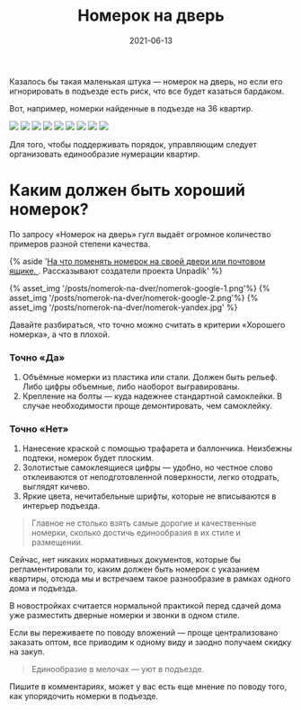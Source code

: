 ﻿---
layout: article
title: Номерок на дверь
desc: Example file in md extention with shortcuts
date: 2021-06-13
url: door-number
cover: "horizontal-mgmt-OG.png"
permalink: "/journal/{{ url | slug }}/"
tags:
  - Коммуникации
  - Инструменты
---

Казалось бы такая маленькая штука — номерок на дверь, но если его игнорировать в подъезде есть риск, что все будет казаться бардаком.

Вот, например, номерки найденные в подъезде на 36 квартир.

<div class="fotorama" data-width="100%"
       data-height="100%">
  <img src="/assets/img/posts/nomerok-na-dver/first.jpg">
  <img src="/assets/img//posts/nomerok-na-dver/second.jpg">
  <img src="/assets/img//posts/nomerok-na-dver/third.jpg">
  <img src="/assets/img//posts/nomerok-na-dver/fourth.jpg">
  <img src="/assets/img//posts/nomerok-na-dver/fifth.jpg">
  <img src="/assets/img//posts/nomerok-na-dver/sixth.jpg">
  <img src="/assets/img//posts/nomerok-na-dver/seventh.jpg">
  <img src="/assets/img//posts/nomerok-na-dver/eighth.jpg">
  <img src="/assets/img//posts/nomerok-na-dver/nineth.jpg">
</div>

Для того, чтобы поддерживать порядок, управляющим следует организовать единообразие нумерации квартир.

# Каким должен быть хороший номерок?

По запросу «Номерок на дверь» гугл выдаёт огромное количество примеров разной степени качества.

{% aside '<a href="https://web.archive.org/web/20220514055607/https://strelkamag.com/ru/article/na-chto-pomenyat-nomerok-na-svoei-dveri-ili-pochtovom-yashike">На что поменять номерок на своей двери или почтовом ящике. </a>. Рассказывают создатели проекта Unpadik' %}

<div class="fotorama" data-width="100%" data-height="100%"
     data-nav="dots">
    {% asset_img '/posts/nomerok-na-dver/nomerok-google-1.png'%}
    {% asset_img '/posts/nomerok-na-dver/nomerok-google-2.png'%}
    {% asset_img '/posts/nomerok-na-dver/nomerok-yandex.jpg' %}

</div>

Давайте разбираться, что точно можно считать в критерии «Хорошего номерка», а что в плохой.

### Точно «Да»

1. Объёмные номерки из пластика или стали. Должен быть рельеф. Либо цифры объемные, либо наоборот выгравированы.
2. Крепление на болты — куда надежнее стандартной самоклейки. В случае необходимости проще демонтировать, чем самоклейку.

### Точно «Нет»

1. Нанесение краской с помощью трафарета и баллончика. Неизбежны подтеки, номерок будет плоским.
2. Золотистые самоклеящиеся цифры — удобно, но честное слово отклеиваются от неподготовленной поверхности, легко отодрать, выглядят кичево.
3. Яркие цвета, нечитабельные шрифты, которые не вписываются в интерьер подъезда.

> Главное не столько взять самые дорогие и качественные номерки, сколько достичь единообразия в их стиле и размещении.

Сейчас, нет никаких нормативных документов, которые бы регламентировали то, каким должен быть номерок с указанием квартиры, отсюда мы и встречаем такое разнообразие в рамках одного дома и подъезда.

В новостройках считается нормальной практикой перед сдачей дома уже разместить дверные номерки и звонки в одном стиле.

Если вы переживаете по поводу вложений — проще централизовано заказать оптом, все приводим к одному виду и заодно получаем скидку на закуп.

> Единообразие в мелочах — уют в подъезде.

Пишите в комментариях, может у вас есть еще мнение по поводу того, как упорядочить номерки в подъезде.
